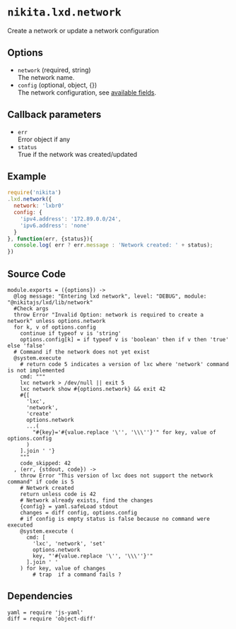 
# `nikita.lxd.network`

Create a network or update a network configuration

## Options

* `network` (required, string)   
  The network name.
* `config` (optional, object, {})   
  The network configuration, see
  [available fields](https://lxd.readthedocs.io/en/latest/networks/).

## Callback parameters

* `err`   
  Error object if any
* `status`   
  True if the network was created/updated

## Example

```js
require('nikita')
.lxd.network({
  network: 'lxbr0'
  config: {
    'ipv4.address': '172.89.0.0/24',
    'ipv6.address': 'none'
  }
}, function(err, {status}){
  console.log( err ? err.message : 'Network created: ' + status);
})
```

## Source Code

    module.exports = ({options}) ->
      @log message: "Entering lxd network", level: "DEBUG", module: "@nikitajs/lxd/lib/network"
      #Check args
      throw Error "Invalid Option: network is required to create a network" unless options.network
      for k, v of options.config
        continue if typeof v is 'string'
        options.config[k] = if typeof v is 'boolean' then if v then 'true' else 'false'
      # Command if the network does not yet exist
      @system.execute
        # return code 5 indicates a version of lxc where 'network' command is not implemented
        cmd: """
        lxc network > /dev/null || exit 5
        lxc network show #{options.network} && exit 42
        #{[
          'lxc',
          'network',
          'create'
          options.network
          ...(
            "#{key}='#{value.replace '\'', '\\\''}'" for key, value of options.config
          )
        ].join ' '}
        """
        code_skipped: 42
      , (err, {stdout, code}) ->
        throw Error "This version of lxc does not support the network command" if code is 5
        # Network created
        return unless code is 42
        # Network already exists, find the changes
        {config} = yaml.safeLoad stdout
        changes = diff config, options.config
        # if config is empty status is false because no command were executed
        @system.execute (
          cmd: [
            'lxc', 'network', 'set'
            options.network
            key, "'#{value.replace '\'', '\\\''}'"
          ].join ' '
        ) for key, value of changes
            # trap  if a command fails ?

## Dependencies

    yaml = require 'js-yaml'
    diff = require 'object-diff'

